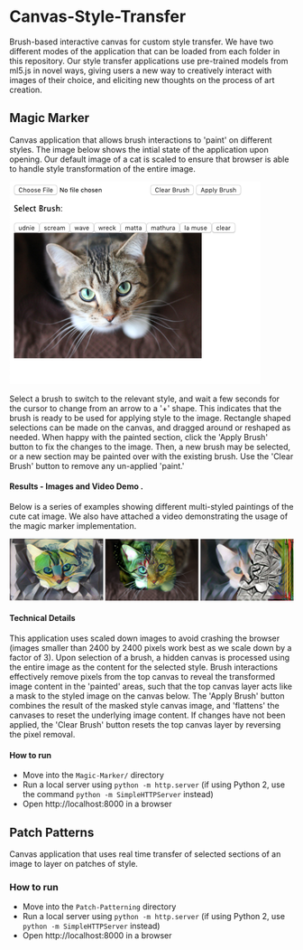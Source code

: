 # Canvas-Style-Transfer
Brush-based interactive canvas for custom style transfer. We have two different modes of the application that can be loaded from each folder in this repository. Our style transfer applications use pre-trained models from ml5.js in novel ways, giving users a new way to creatively interact with images of their choice, and eliciting new thoughts on the process of art creation.

## Magic Marker  
Canvas application that allows brush interactions to 'paint' on different styles. The image below shows the intial state of the application upon opening. Our default image of a cat is scaled to ensure that browser is able to handle style transformation of the entire image.

![](screenshot-magic-marker.png)

Select a brush to switch to the relevant style, and wait a few seconds for the cursor to change from an arrow to a '+' shape. This indicates that the brush is ready to be used for applying style to the image. Rectangle shaped selections can be made on the canvas, and dragged around or reshaped as needed. When happy with the painted section, click the 'Apply Brush' button to fix the changes to the image. Then, a new brush may be selected, or a new section may be painted over with the existing brush. Use the 'Clear Brush' button to remove any un-applied 'paint.' 

#### Results - Images and Video Demo . 
Below is a series of examples showing different multi-styled paintings of the cute cat image. We also have attached a video demonstrating the usage of the magic marker implementation. 

![](screenshot-magic-marker-paintings.png)

#### Technical Details
This application uses scaled down images to avoid crashing the browser (images smaller than 2400 by 2400 pixels work best as we scale down by a factor of 3). Upon selection of a brush, a hidden canvas is processed using the entire image as the content for the selected style. Brush interactions effectively remove pixels from the top canvas to reveal the transformed image content in the 'painted' areas, such that the top canvas layer acts like a mask to the styled image on the canvas below. The 'Apply Brush' button combines the result of the masked style canvas image, and 'flattens' the canvases to reset the underlying image content. If changes have not been applied, the 'Clear Brush' button resets the top canvas layer by reversing the pixel removal. 

#### How to run
- Move into the `Magic-Marker/` directory 
- Run a local server using `python -m http.server` (if using Python 2, use the command `python -m SimpleHTTPServer` instead)
- Open http://localhost:8000 in a browser  

## Patch Patterns
Canvas application that uses real time transfer of selected sections of an image to layer on patches of style.  
### How to run
- Move into the `Patch-Patterning` directory
- Run a local server using `python -m http.server` (if using Python 2, use `python -m SimpleHTTPServer` instead)
- Open http://localhost:8000 in a browser 
